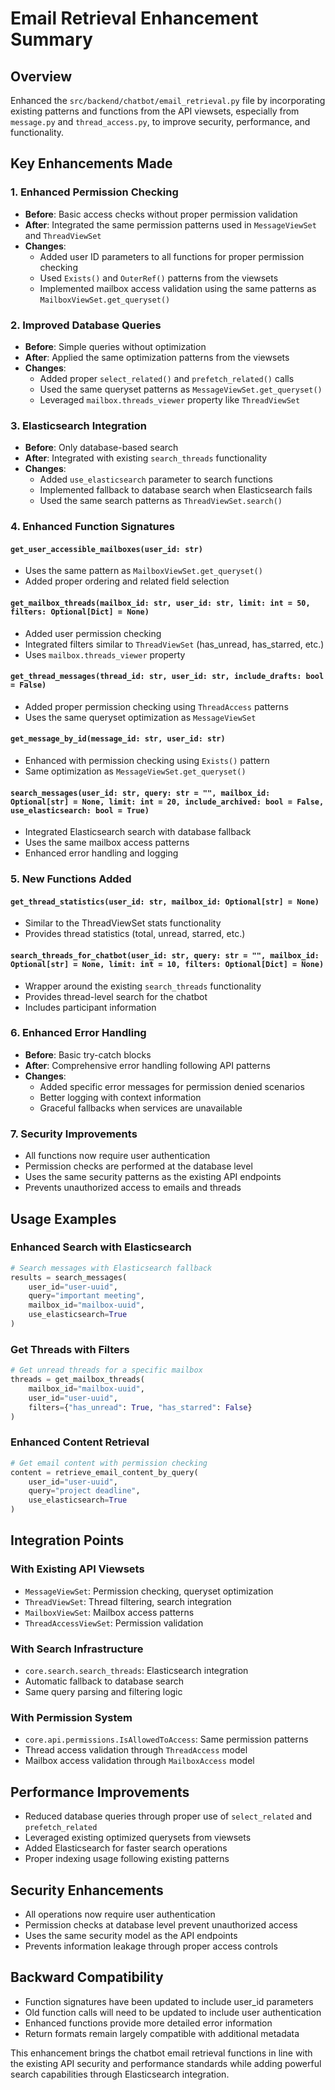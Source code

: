 # Email Retrieval Enhancement Summary

## Overview
Enhanced the `src/backend/chatbot/email_retrieval.py` file by incorporating existing patterns and functions from the API viewsets, especially from `message.py` and `thread_access.py`, to improve security, performance, and functionality.

## Key Enhancements Made

### 1. **Enhanced Permission Checking**
- **Before**: Basic access checks without proper permission validation
- **After**: Integrated the same permission patterns used in `MessageViewSet` and `ThreadViewSet`
- **Changes**:
  - Added user ID parameters to all functions for proper permission checking
  - Used `Exists()` and `OuterRef()` patterns from the viewsets
  - Implemented mailbox access validation using the same patterns as `MailboxViewSet.get_queryset()`

### 2. **Improved Database Queries**
- **Before**: Simple queries without optimization
- **After**: Applied the same optimization patterns from the viewsets
- **Changes**:
  - Added proper `select_related()` and `prefetch_related()` calls
  - Used the same queryset patterns as `MessageViewSet.get_queryset()`
  - Leveraged `mailbox.threads_viewer` property like `ThreadViewSet`

### 3. **Elasticsearch Integration**
- **Before**: Only database-based search
- **After**: Integrated with existing `search_threads` functionality
- **Changes**:
  - Added `use_elasticsearch` parameter to search functions
  - Implemented fallback to database search when Elasticsearch fails
  - Used the same search patterns as `ThreadViewSet.search()`

### 4. **Enhanced Function Signatures**

#### `get_user_accessible_mailboxes(user_id: str)`
- Uses the same pattern as `MailboxViewSet.get_queryset()`
- Added proper ordering and related field selection

#### `get_mailbox_threads(mailbox_id: str, user_id: str, limit: int = 50, filters: Optional[Dict] = None)`
- Added user permission checking
- Integrated filters similar to `ThreadViewSet` (has_unread, has_starred, etc.)
- Uses `mailbox.threads_viewer` property

#### `get_thread_messages(thread_id: str, user_id: str, include_drafts: bool = False)`
- Added proper permission checking using `ThreadAccess` patterns
- Uses the same queryset optimization as `MessageViewSet`

#### `get_message_by_id(message_id: str, user_id: str)`
- Enhanced with permission checking using `Exists()` pattern
- Same optimization as `MessageViewSet.get_queryset()`

#### `search_messages(user_id: str, query: str = "", mailbox_id: Optional[str] = None, limit: int = 20, include_archived: bool = False, use_elasticsearch: bool = True)`
- Integrated Elasticsearch search with database fallback
- Uses the same mailbox access patterns
- Enhanced error handling and logging

### 5. **New Functions Added**

#### `get_thread_statistics(user_id: str, mailbox_id: Optional[str] = None)`
- Similar to the ThreadViewSet stats functionality
- Provides thread statistics (total, unread, starred, etc.)

#### `search_threads_for_chatbot(user_id: str, query: str = "", mailbox_id: Optional[str] = None, limit: int = 10, filters: Optional[Dict] = None)`
- Wrapper around the existing `search_threads` functionality
- Provides thread-level search for the chatbot
- Includes participant information

### 6. **Enhanced Error Handling**
- **Before**: Basic try-catch blocks
- **After**: Comprehensive error handling following API patterns
- **Changes**:
  - Added specific error messages for permission denied scenarios
  - Better logging with context information
  - Graceful fallbacks when services are unavailable

### 7. **Security Improvements**
- All functions now require user authentication
- Permission checks are performed at the database level
- Uses the same security patterns as the existing API endpoints
- Prevents unauthorized access to emails and threads

## Usage Examples

### Enhanced Search with Elasticsearch
```python
# Search messages with Elasticsearch fallback
results = search_messages(
    user_id="user-uuid",
    query="important meeting",
    mailbox_id="mailbox-uuid",
    use_elasticsearch=True
)
```

### Get Threads with Filters
```python
# Get unread threads for a specific mailbox
threads = get_mailbox_threads(
    mailbox_id="mailbox-uuid",
    user_id="user-uuid",
    filters={"has_unread": True, "has_starred": False}
)
```

### Enhanced Content Retrieval
```python
# Get email content with permission checking
content = retrieve_email_content_by_query(
    user_id="user-uuid",
    query="project deadline",
    use_elasticsearch=True
)
```

## Integration Points

### With Existing API Viewsets
- `MessageViewSet`: Permission checking, queryset optimization
- `ThreadViewSet`: Thread filtering, search integration
- `MailboxViewSet`: Mailbox access patterns
- `ThreadAccessViewSet`: Permission validation

### With Search Infrastructure
- `core.search.search_threads`: Elasticsearch integration
- Automatic fallback to database search
- Same query parsing and filtering logic

### With Permission System
- `core.api.permissions.IsAllowedToAccess`: Same permission patterns
- Thread access validation through `ThreadAccess` model
- Mailbox access validation through `MailboxAccess` model

## Performance Improvements
- Reduced database queries through proper use of `select_related` and `prefetch_related`
- Leveraged existing optimized querysets from viewsets
- Added Elasticsearch for faster search operations
- Proper indexing usage following existing patterns

## Security Enhancements
- All operations now require user authentication
- Permission checks at database level prevent unauthorized access
- Uses the same security model as the API endpoints
- Prevents information leakage through proper access controls

## Backward Compatibility
- Function signatures have been updated to include user_id parameters
- Old function calls will need to be updated to include user authentication
- Enhanced functions provide more detailed error information
- Return formats remain largely compatible with additional metadata

This enhancement brings the chatbot email retrieval functions in line with the existing API security and performance standards while adding powerful search capabilities through Elasticsearch integration.
